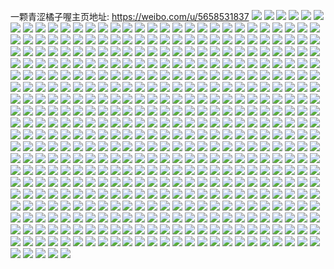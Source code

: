 一颗青涩橘子喔主页地址: https://weibo.com/u/5658531837 
![](https://wx4.sinaimg.cn/mw2000/006aWCCxgy1h96see70cmj30wi17c1cn.jpg) 
![](https://wx4.sinaimg.cn/mw2000/006aWCCxgy1h96seexsbdj30wi17cqps.jpg) 
![](https://wx4.sinaimg.cn/mw2000/006aWCCxgy1h96sefmvu9j30wi17ctuc.jpg) 
![](https://wx4.sinaimg.cn/mw2000/006aWCCxgy1h961gkvia8j30wi17cnjy.jpg) 
![](https://wx4.sinaimg.cn/mw2000/006aWCCxgy1h961gs31ezj30ku0rstct.jpg) 
![](https://wx4.sinaimg.cn/mw2000/006aWCCxgy1h8kwlmb96dj30u00u0wjg.jpg) 
![](https://wx4.sinaimg.cn/mw2000/006aWCCxgy1h8kwlparn0j30u01hc7oy.jpg) 
![](https://wx4.sinaimg.cn/mw2000/006aWCCxgy1h8jmrxzbqrj30se11utoj.jpg) 
![](https://wx4.sinaimg.cn/mw2000/006aWCCxgy1h8jms09obej31sc2dsu0y.jpg) 
![](https://wx4.sinaimg.cn/mw2000/006aWCCxgy1h8jms23v7sj31sc2ds4qr.jpg) 
![](https://wx4.sinaimg.cn/mw2000/006aWCCxgy1h8jms3vseoj31sc2dsnpe.jpg) 
![](https://wx4.sinaimg.cn/mw2000/006aWCCxgy1h8jms6w8bhj31sc2ds4qr.jpg) 
![](https://wx4.sinaimg.cn/mw2000/006aWCCxgy1h8jms9y00bj31sc2dse82.jpg) 
![](https://wx4.sinaimg.cn/mw2000/006aWCCxgy1h8glbdgj1oj30wi17c46x.jpg) 
![](https://wx4.sinaimg.cn/mw2000/006aWCCxgy1h8glbdtth2j30wi17caju.jpg) 
![](https://wx4.sinaimg.cn/mw2000/006aWCCxgy1h8cvyf3fefj31o02801ky.jpg) 
![](https://wx4.sinaimg.cn/mw2000/006aWCCxgy1h8cvyhhp4kj31sc2dsqv6.jpg) 
![](https://wx4.sinaimg.cn/mw2000/006aWCCxgy1h89nw0e4g9j31of28khdt.jpg) 
![](https://wx4.sinaimg.cn/mw2000/006aWCCxgy1h89nw20s8ij31kj23de81.jpg) 
![](https://wx4.sinaimg.cn/mw2000/006aWCCxly1h886jb0sssj30u01400zz.jpg) 
![](https://wx4.sinaimg.cn/mw2000/006aWCCxly1h886jcpbyvj30u01400zp.jpg) 
![](https://wx4.sinaimg.cn/mw2000/006aWCCxgy1h82rgok597j31o0280b29.jpg) 
![](https://wx4.sinaimg.cn/mw2000/006aWCCxgy1h82rgnjwncj30wi1ycqv5.jpg) 
![](https://wx4.sinaimg.cn/mw2000/006aWCCxgy1h82rgt1oiwj30wi1ycu0x.jpg) 
![](https://wx4.sinaimg.cn/mw2000/006aWCCxgy1h82rgw6l40j31o02807wh.jpg) 
![](https://wx4.sinaimg.cn/mw2000/006aWCCxly1h7oi1pt42qj30u0140wk8.jpg) 
![](https://wx4.sinaimg.cn/mw2000/006aWCCxgy1h7mnbj8mmxj33402c01kz.jpg) 
![](https://wx4.sinaimg.cn/mw2000/006aWCCxgy1h7fm88yw19j31o02801ky.jpg) 
![](https://wx4.sinaimg.cn/mw2000/006aWCCxgy1h7fm86yjruj31o0280npd.jpg) 
![](https://wx4.sinaimg.cn/mw2000/006aWCCxgy1h7fm7rx7r2j30zk1r8dlp.jpg) 
![](https://wx4.sinaimg.cn/mw2000/006aWCCxgy1h7fm84s51rj31o0280n8j.jpg) 
![](https://wx4.sinaimg.cn/mw2000/006aWCCxgy1h7fm85p2ybj31o0280e81.jpg) 
![](https://wx4.sinaimg.cn/mw2000/006aWCCxgy1h7fm7sfehkj30o10w1gt9.jpg) 
![](https://wx4.sinaimg.cn/mw2000/006aWCCxgy1h7fm89jk3pj30u01hc15o.jpg) 
![](https://wx4.sinaimg.cn/mw2000/006aWCCxgy1h77n4841knj31o0280kjl.jpg) 
![](https://wx4.sinaimg.cn/mw2000/006aWCCxgy1h77n49dia0j31dt268th3.jpg) 
![](https://wx4.sinaimg.cn/mw2000/006aWCCxgy1h77n4b1vryj31o02804qp.jpg) 
![](https://wx4.sinaimg.cn/mw2000/006aWCCxgy1h77n4esdp0j30zk1r8grz.jpg) 
![](https://wx4.sinaimg.cn/mw2000/006aWCCxgy1h77n4f6zacj30zk1r8dl0.jpg) 
![](https://wx4.sinaimg.cn/mw2000/006aWCCxgy1h77n4fo8asj31r80zk41u.jpg) 
![](https://wx4.sinaimg.cn/mw2000/006aWCCxgy1h77n4g4x9ij31r80zkae4.jpg) 
![](https://wx4.sinaimg.cn/mw2000/006aWCCxly1h73szabdc6j30tu13uabh.jpg) 
![](https://wx4.sinaimg.cn/mw2000/006aWCCxly1h73szcawcbj30tu0zdteb.jpg) 
![](https://wx4.sinaimg.cn/mw2000/006aWCCxly1h73sz8ijhej30u01sywoh.jpg) 
![](https://wx4.sinaimg.cn/mw2000/006aWCCxgy1h6zb2iu10ij31sc2dsnpd.jpg) 
![](https://wx4.sinaimg.cn/mw2000/006aWCCxgy1h6zb2mfkxoj31sc2ds12e.jpg) 
![](https://wx4.sinaimg.cn/mw2000/006aWCCxgy1h6zb2pj73mj31sc2dsb2a.jpg) 
![](https://wx4.sinaimg.cn/mw2000/006aWCCxgy1h6tp3fhjewj30wi1g6gzs.jpg) 
![](https://wx4.sinaimg.cn/mw2000/006aWCCxgy1h6tp3i0e4uj32c0340npe.jpg) 
![](https://wx4.sinaimg.cn/mw2000/006aWCCxgy1h6ry950nb5j32c0340x6p.jpg) 
![](https://wx4.sinaimg.cn/mw2000/006aWCCxgy1h6ry96hm5ij30wi17gguj.jpg) 
![](https://wx4.sinaimg.cn/mw2000/006aWCCxgy1h6ry9b2a1rj31o0280u0x.jpg) 
![](https://wx4.sinaimg.cn/mw2000/006aWCCxgy1h6ryalpwnnj31o02807wh.jpg) 
![](https://wx4.sinaimg.cn/mw2000/006aWCCxgy1h6ryazpii5j32c03404qr.jpg) 
![](https://wx4.sinaimg.cn/mw2000/006aWCCxgy1h5lmxr8iuyj31q52aunpd.jpg) 
![](https://wx4.sinaimg.cn/mw2000/006aWCCxgy1h5gyt4ey9qj30qo0zkwgt.jpg) 
![](https://wx4.sinaimg.cn/mw2000/006aWCCxgy1h5gyt573j9j31751snql6.jpg) 
![](https://wx4.sinaimg.cn/mw2000/006aWCCxgy1h5gyt7ltmwj31sd2dtu0x.jpg) 
![](https://wx4.sinaimg.cn/mw2000/006aWCCxgy1h5gyt9f0m9j32dc35su0x.jpg) 
![](https://wx4.sinaimg.cn/mw2000/006aWCCxgy1h5gytbz6h9j32tc240kjl.jpg) 
![](https://wx4.sinaimg.cn/mw2000/006aWCCxgy1h5gytejjc3j32402tce82.jpg) 
![](https://wx4.sinaimg.cn/mw2000/006aWCCxgy1h5gytf5v6cj30u0140qcn.jpg) 
![](https://wx4.sinaimg.cn/mw2000/006aWCCxgy1h5gytfvtf3j311n1e7tr6.jpg) 
![](https://wx4.sinaimg.cn/mw2000/006aWCCxgy1h5gyth7ncfj32402tce81.jpg) 
![](https://wx4.sinaimg.cn/mw2000/006aWCCxgy1h5gytk4x61j32tc240kjm.jpg) 
![](https://wx4.sinaimg.cn/mw2000/006aWCCxgy1h5gytnl6urj32402tchdv.jpg) 
![](https://wx4.sinaimg.cn/mw2000/006aWCCxgy1h5gytpp37kj32402tckjm.jpg) 
![](https://wx4.sinaimg.cn/mw2000/006aWCCxgy1h5gytqws3tj31yt2dn1kx.jpg) 
![](https://wx4.sinaimg.cn/mw2000/006aWCCxgy1h4v3s6nufnj32402tce81.jpg) 
![](https://wx4.sinaimg.cn/mw2000/006aWCCxgy1h4v3s7pg2mj32tc240qv5.jpg) 
![](https://wx4.sinaimg.cn/mw2000/006aWCCxgy1h4v3s92n1cj32402tce82.jpg) 
![](https://wx4.sinaimg.cn/mw2000/006aWCCxgy1h4v3sakiykj32402tcu0z.jpg) 
![](https://wx4.sinaimg.cn/mw2000/006aWCCxgy1h4v3scbipzj32402tc7wj.jpg) 
![](https://wx4.sinaimg.cn/mw2000/006aWCCxgy1h4v3sd6ka5j30vc0vctio.jpg) 
![](https://wx4.sinaimg.cn/mw2000/006aWCCxgy1h4v3sdpd23j30mo0u8dsl.jpg) 
![](https://wx4.sinaimg.cn/mw2000/006aWCCxgy1h4v3sfseu6j32402tcqv6.jpg) 
![](https://wx4.sinaimg.cn/mw2000/006aWCCxgy1h4v3shkgpsj32402tce81.jpg) 
![](https://wx4.sinaimg.cn/mw2000/006aWCCxgy1h4v3sj4kyuj32402tckjl.jpg) 
![](https://wx4.sinaimg.cn/mw2000/006aWCCxgy1h4v3sk9mdgj32402tc1ky.jpg) 
![](https://wx4.sinaimg.cn/mw2000/006aWCCxgy1h4v3sli5cij30u00u0wwc.jpg) 
![](https://wx4.sinaimg.cn/mw2000/006aWCCxgy1h4v3sly9lvj30n00fcn1j.jpg) 
![](https://wx4.sinaimg.cn/mw2000/006aWCCxgy1h4v3snah72j32402tcu0y.jpg) 
![](https://wx4.sinaimg.cn/mw2000/006aWCCxgy1h4v3soc888j30zg0zgae9.jpg) 
![](https://wx4.sinaimg.cn/mw2000/006aWCCxgy1h4v3sq1dsdj32tc240kjl.jpg) 
![](https://wx4.sinaimg.cn/mw2000/006aWCCxgy1h4v3ssigjcj31l02404qp.jpg) 
![](https://wx4.sinaimg.cn/mw2000/006aWCCxgy1h4v3st2by2j315s0vctjt.jpg) 
![](https://wx4.sinaimg.cn/mw2000/006aWCCxly1h3t346ghl0j31be0zkk14.jpg) 
![](https://wx4.sinaimg.cn/mw2000/006aWCCxly1h3t34a5fl2j31be0zk7gu.jpg) 
![](https://wx4.sinaimg.cn/mw2000/006aWCCxly1h3t34chetaj32402qm4qq.jpg) 
![](https://wx4.sinaimg.cn/mw2000/006aWCCxly1h3t34e4ilnj32tc2tcqv5.jpg) 
![](https://wx4.sinaimg.cn/mw2000/006aWCCxly1h3t34gej2kj32tc2401kz.jpg) 
![](https://wx4.sinaimg.cn/mw2000/006aWCCxly1h3t34hhcj6j31fp1wwe23.jpg) 
![](https://wx4.sinaimg.cn/mw2000/006aWCCxly1h3t34hzunlj30um14ttkc.jpg) 
![](https://wx4.sinaimg.cn/mw2000/006aWCCxly1h3t34id4o9j30qo0zkak2.jpg) 
![](https://wx4.sinaimg.cn/mw2000/006aWCCxly1h3t34js925j31w02iob29.jpg) 
![](https://wx4.sinaimg.cn/mw2000/006aWCCxly1h3t34kv8qlj32tc240hdt.jpg) 
![](https://wx4.sinaimg.cn/mw2000/006aWCCxly1h3t34mbx4nj32402tce82.jpg) 
![](https://wx4.sinaimg.cn/mw2000/006aWCCxly1h3t34njp6lj32402tc4qq.jpg) 
![](https://wx4.sinaimg.cn/mw2000/006aWCCxly1h3t34o371uj31l0240nlr.jpg) 
![](https://wx4.sinaimg.cn/mw2000/006aWCCxly1h3t34pha5oj31w02ioe81.jpg) 
![](https://wx4.sinaimg.cn/mw2000/006aWCCxly1h3t34qprm1j31w020o1ji.jpg) 
![](https://wx4.sinaimg.cn/mw2000/006aWCCxly1h3t34rxu80j31dg2io1kx.jpg) 
![](https://wx4.sinaimg.cn/mw2000/006aWCCxly1h3t34tbwcwj31pg29x4qp.jpg) 
![](https://wx4.sinaimg.cn/mw2000/006aWCCxly1h3t34ut37nj31w02iob29.jpg) 
![](https://wx4.sinaimg.cn/mw2000/006aWCCxly1h1v4f4j3pkj30ty13zqgd.jpg) 
![](https://wx4.sinaimg.cn/mw2000/006aWCCxly1h1v4f50j6hj30r910ctgp.jpg) 
![](https://wx4.sinaimg.cn/mw2000/006aWCCxly1h1v4f6acqbj32tc240kjm.jpg) 
![](https://wx4.sinaimg.cn/mw2000/006aWCCxly1h1v4f72zrxj32402tc1kx.jpg) 
![](https://wx4.sinaimg.cn/mw2000/006aWCCxly1h1v4f7w4e3j316o1kw4gk.jpg) 
![](https://wx4.sinaimg.cn/mw2000/006aWCCxly1h1v4f9ccehj31w02ioe81.jpg) 
![](https://wx4.sinaimg.cn/mw2000/006aWCCxly1h1v4fb5fzoj32402tcx6q.jpg) 
![](https://wx4.sinaimg.cn/mw2000/006aWCCxly1h1v4fcjeucj32tc240b2a.jpg) 
![](https://wx4.sinaimg.cn/mw2000/006aWCCxly1h1v4fdg75rj32402tchdt.jpg) 
![](https://wx4.sinaimg.cn/mw2000/006aWCCxly1h1v4ffjq94j32402tcx6r.jpg) 
![](https://wx4.sinaimg.cn/mw2000/006aWCCxly1h1v4fgzel0j32402tc4qq.jpg) 
![](https://wx4.sinaimg.cn/mw2000/006aWCCxly1h1v4fhz3vbj32402tckjl.jpg) 
![](https://wx4.sinaimg.cn/mw2000/006aWCCxly1h1v4fid8fmj30u01uo45g.jpg) 
![](https://wx4.sinaimg.cn/mw2000/006aWCCxly1h1v4fjd1tlj32402tcx6p.jpg) 
![](https://wx4.sinaimg.cn/mw2000/006aWCCxly1h1v4fkxrxtj32402tcqv6.jpg) 
![](https://wx4.sinaimg.cn/mw2000/006aWCCxly1h1v4flp1fsj32402tcnpd.jpg) 
![](https://wx4.sinaimg.cn/mw2000/006aWCCxly1h1v4fo2jyej32402tcnpg.jpg) 
![](https://wx4.sinaimg.cn/mw2000/006aWCCxly1h1v4fotq71j31l02407wh.jpg) 
![](https://wx4.sinaimg.cn/mw2000/006aWCCxly1gw2yth2694j30u00x2791.jpg) 
![](https://wx4.sinaimg.cn/mw2000/006aWCCxly1gw2ythgqr8j30u0140wns.jpg) 
![](https://wx4.sinaimg.cn/mw2000/006aWCCxly1gw2yol3z05j30u0140acz.jpg) 
![](https://wx4.sinaimg.cn/mw2000/006aWCCxly1gw2yths843j30nw0v0n1b.jpg) 
![](https://wx4.sinaimg.cn/mw2000/006aWCCxly1gw2yti38z4j30u01endll.jpg) 
![](https://wx4.sinaimg.cn/mw2000/006aWCCxly1gw2yq37aq2j30qo18w44g.jpg) 
![](https://wx4.sinaimg.cn/mw2000/006aWCCxly1gw2ytieog4j30qo1c2dkc.jpg) 
![](https://wx4.sinaimg.cn/mw2000/006aWCCxly1gw2ytipm5dj30u012swis.jpg) 
![](https://wx4.sinaimg.cn/mw2000/006aWCCxly1gw2ytj21snj30u01400yk.jpg) 
![](https://wx4.sinaimg.cn/mw2000/006aWCCxly1gv5rzzzny0j60ll0aamyo02.jpg) 
![](https://wx4.sinaimg.cn/mw2000/006aWCCxly1gv5s3tleqvj61w02iob2902.jpg) 
![](https://wx4.sinaimg.cn/mw2000/006aWCCxly1gv5s43jo4dj61w02iob2902.jpg) 
![](https://wx4.sinaimg.cn/mw2000/006aWCCxly1gv5s5vznerj60qo13e78o02.jpg) 
![](https://wx4.sinaimg.cn/mw2000/006aWCCxly1gv5s4902znj62402tcx6p02.jpg) 
![](https://wx4.sinaimg.cn/mw2000/006aWCCxly1gv5s4cqhinj62402tcu0x02.jpg) 
![](https://wx4.sinaimg.cn/mw2000/006aWCCxly1gv5s4q7cpqj62tc2tcnpg02.jpg) 
![](https://wx4.sinaimg.cn/mw2000/006aWCCxly1gv5s53ggdgj62tc2tcu0y02.jpg) 
![](https://wx4.sinaimg.cn/mw2000/006aWCCxly1gv5s5dulwlj62tc2tcnpe02.jpg) 
![](https://wx4.sinaimg.cn/mw2000/006aWCCxly1gv5s5kxgrnj62ck2cknpd02.jpg) 
![](https://wx4.sinaimg.cn/mw2000/006aWCCxly1gv5s5otvotj62tc240u0x02.jpg) 
![](https://wx4.sinaimg.cn/mw2000/006aWCCxly1gv5s5udkmgj62tc240u0y02.jpg) 
![](https://wx4.sinaimg.cn/mw2000/006aWCCxly1gu7a3fkah4j62tc240kjl02.jpg) 
![](https://wx4.sinaimg.cn/mw2000/006aWCCxly1gu7a3g39kuj616o1kwwwj02.jpg) 
![](https://wx4.sinaimg.cn/mw2000/006aWCCxly1gu7a6cfbmmj60o01hcjwu02.jpg) 
![](https://wx4.sinaimg.cn/mw2000/006aWCCxly1gu76km1mknj60u00gvta002.jpg) 
![](https://wx4.sinaimg.cn/mw2000/006aWCCxly1gtmzzoj62zj60u00di75502.jpg) 
![](https://wx4.sinaimg.cn/mw2000/006aWCCxly1gtlt46p1wij616o16oajl02.jpg) 
![](https://wx4.sinaimg.cn/mw2000/006aWCCxly1gtlt47w3p4j616o16odqf02.jpg) 
![](https://wx4.sinaimg.cn/mw2000/006aWCCxly1gtho0v1q9pj31o0190kbb.jpg) 
![](https://wx4.sinaimg.cn/mw2000/006aWCCxly1gtho0vjjs1j30o01hc14j.jpg) 
![](https://wx4.sinaimg.cn/mw2000/006aWCCxly1gtho0vu466j30u01sz41s.jpg) 
![](https://wx4.sinaimg.cn/mw2000/006aWCCxly1gteelu8gw4j30u0140jxi.jpg) 
![](https://wx4.sinaimg.cn/mw2000/006aWCCxly1gtanhph9l3j31kw16oqi1.jpg) 
![](https://wx4.sinaimg.cn/mw2000/006aWCCxly1grdmr13l6nj60rs0rsju802.jpg) 
![](https://wx4.sinaimg.cn/mw2000/006aWCCxly1grdmr0sv93j31400u0n1z.jpg) 
![](https://wx4.sinaimg.cn/mw2000/006aWCCxly1grdmqyqqlqj30u012wgqa.jpg) 
![](https://wx4.sinaimg.cn/mw2000/006aWCCxly1grdmqzgw2nj30u015z0wf.jpg) 
![](https://wx4.sinaimg.cn/mw2000/006aWCCxly1grdmr08qq4j30u019wdp2.jpg) 
![](https://wx4.sinaimg.cn/mw2000/006aWCCxly1grdmr1g88tj30u00w343m.jpg) 
![](https://wx4.sinaimg.cn/mw2000/b10c1bc2ly1gr7fauwnl6g20hs0gqtfm.jpg) 
![](https://wx4.sinaimg.cn/mw2000/006aWCCxly1gqsuzpsjlwj30u0140qm4.jpg) 
![](https://wx4.sinaimg.cn/mw2000/006aWCCxly1gqsuzrfxsbj32tc240e81.jpg) 
![](https://wx4.sinaimg.cn/mw2000/006aWCCxly1gqsuzsbwnyj32tc240h9d.jpg) 
![](https://wx4.sinaimg.cn/mw2000/006aWCCxly1gqsuzt7fgxj316o16o4lw.jpg) 
![](https://wx4.sinaimg.cn/mw2000/006aWCCxly1gqsv04yiz9j316o16ox0o.jpg) 
![](https://wx4.sinaimg.cn/mw2000/006aWCCxly1gqsuzvge1ej31ju2yoqv7.jpg) 
![](https://wx4.sinaimg.cn/mw2000/006aWCCxly1gqsuzyqi1hj32tc240u0y.jpg) 
![](https://wx4.sinaimg.cn/mw2000/006aWCCxly1gqsv045huhj32tc2407wj.jpg) 
![](https://wx4.sinaimg.cn/mw2000/006aWCCxly1gqsuzvvxeug308c08cada.jpg) 
![](https://wx4.sinaimg.cn/mw2000/006aWCCxly1gpztn0mziej30u014046e.jpg) 
![](https://wx4.sinaimg.cn/mw2000/006aWCCxly1gpztn2muvmj31u60u04o0.jpg) 
![](https://wx4.sinaimg.cn/mw2000/006aWCCxly1gpztn36p76j30u00u0gqa.jpg) 
![](https://wx4.sinaimg.cn/mw2000/006aWCCxly1gpztt6kmfdj30o01hcn34.jpg) 
![](https://wx4.sinaimg.cn/mw2000/006aWCCxly1gpztn3juvtj30u00u00vv.jpg) 
![](https://wx4.sinaimg.cn/mw2000/006aWCCxly1gpztn41hg4j30u00u0dqz.jpg) 
![](https://wx4.sinaimg.cn/mw2000/006aWCCxly1gmytybwckoj339c4cge83.jpg) 
![](https://wx4.sinaimg.cn/mw2000/006aWCCxly1gmyu322wanj339c4cgb2c.jpg) 
![](https://wx4.sinaimg.cn/mw2000/006aWCCxly1gmyu337m68j30qo0zkmzz.jpg) 
![](https://wx4.sinaimg.cn/mw2000/006aWCCxly1glubkljsj3j30wk0f0wsv.jpg) 
![](https://wx4.sinaimg.cn/mw2000/006aWCCxly1gle1rn7bruj31c20u0n1b.jpg) 
![](https://wx4.sinaimg.cn/mw2000/006aWCCxly1gkfforg2g6j30u01s8tfq.jpg) 
![](https://wx4.sinaimg.cn/mw2000/006aWCCxly1gkffqtuq8jj30qo1adtcg.jpg) 
![](https://wx4.sinaimg.cn/mw2000/006aWCCxly1gkffqqiv5uj31400u0gw4.jpg) 
![](https://wx4.sinaimg.cn/mw2000/006aWCCxly1gjftba1oapj30qo0zkwhz.jpg) 
![](https://wx4.sinaimg.cn/mw2000/006aWCCxly1gjfta5burwj30u0140tbn.jpg) 
![](https://wx4.sinaimg.cn/mw2000/006aWCCxly1gikt6j0yf9j30u00u0te0.jpg) 
![](https://wx4.sinaimg.cn/mw2000/006aWCCxly1gikt6k22cuj31400u0wfx.jpg) 
![](https://wx4.sinaimg.cn/mw2000/006aWCCxly1gikt6lf68fj31400u0acx.jpg) 
![](https://wx4.sinaimg.cn/mw2000/006aWCCxly1gikt6menqpj31400u0jsx.jpg) 
![](https://wx4.sinaimg.cn/mw2000/006aWCCxly1gikt6neov9j30u00u0wwe.jpg) 
![](https://wx4.sinaimg.cn/mw2000/006aWCCxly1gikt6pza0oj30u00u0qv5.jpg) 
![](https://wx4.sinaimg.cn/mw2000/006aWCCxly1gikt6r9rjwj30u01407ah.jpg) 
![](https://wx4.sinaimg.cn/mw2000/006aWCCxly1gikt6sejdqj30u014077l.jpg) 
![](https://wx4.sinaimg.cn/mw2000/006aWCCxly1gikt6tmd3uj30u0140tcy.jpg) 
![](https://wx4.sinaimg.cn/mw2000/006aWCCxly1gikt6u3gt6j30og18e41y.jpg) 
![](https://wx4.sinaimg.cn/mw2000/006aWCCxly1gikt6uln78j30u00u00wh.jpg) 
![](https://wx4.sinaimg.cn/mw2000/006aWCCxly1gikt6vmznxj30u014043k.jpg) 
![](https://wx4.sinaimg.cn/mw2000/006aWCCxly1gikt6wsdquj30u0140tey.jpg) 
![](https://wx4.sinaimg.cn/mw2000/006aWCCxly1gikt6xvi3pj31400u0ag9.jpg) 
![](https://wx4.sinaimg.cn/mw2000/006aWCCxly1gikt6zagokj31400u0drx.jpg) 
![](https://wx4.sinaimg.cn/mw2000/006aWCCxly1gikt70h18oj30u014079i.jpg) 
![](https://wx4.sinaimg.cn/mw2000/006aWCCxly1gikt717us2j31hc0omqa3.jpg) 
![](https://wx4.sinaimg.cn/mw2000/006aWCCxly1gikt95mm7lj30qo0we76x.jpg) 
![](https://wx4.sinaimg.cn/mw2000/006aWCCxly1giexcvqt98j30u018ztez.jpg) 
![](https://wx4.sinaimg.cn/mw2000/006aWCCxly1ghkyw0d1i2j31400u0tb0.jpg) 
![](https://wx4.sinaimg.cn/mw2000/006aWCCxly1ghkyxknwrzj31400u0whx.jpg) 
![](https://wx4.sinaimg.cn/mw2000/006aWCCxly1gh752z6s6gj30m80yqmz7.jpg) 
![](https://wx4.sinaimg.cn/mw2000/006aWCCxly1ggwo7qdwh5j30u0140dmy.jpg) 
![](https://wx4.sinaimg.cn/mw2000/006aWCCxly1ggwny7i6ivj30rs0rs7gz.jpg) 
![](https://wx4.sinaimg.cn/mw2000/006aWCCxly1ggwo04hb7oj30qo100wi1.jpg) 
![](https://wx4.sinaimg.cn/mw2000/006aWCCxly1ggwo217dr1j30j20i6jsr.jpg) 
![](https://wx4.sinaimg.cn/mw2000/006aWCCxly1ggudmjut01j34cg39c1l1.jpg) 
![](https://wx4.sinaimg.cn/mw2000/006aWCCxly1ggudmnp25xj32io1w0kjm.jpg) 
![](https://wx4.sinaimg.cn/mw2000/006aWCCxly1ggudmok9jcj30qo0zkadb.jpg) 
![](https://wx4.sinaimg.cn/mw2000/006aWCCxly1ggelko2365j30u0140jxs.jpg) 
![](https://wx4.sinaimg.cn/mw2000/006aWCCxly1ggelkonzdjj30qo0s741g.jpg) 
![](https://wx4.sinaimg.cn/mw2000/006aWCCxly1ggelkozxe7j30qo0q9abz.jpg) 
![](https://wx4.sinaimg.cn/mw2000/006aWCCxly1ggelkpk4jtj30s01o0wjt.jpg) 
![](https://wx4.sinaimg.cn/mw2000/006aWCCxly1ggelkptjwtj30u00u0n1b.jpg) 
![](https://wx4.sinaimg.cn/mw2000/006aWCCxly1ggelkq2dmzj30ds0eqmxu.jpg) 
![](https://wx4.sinaimg.cn/mw2000/006aWCCxly1gfmjlhibbgj30u00odgmu.jpg) 
![](https://wx4.sinaimg.cn/mw2000/006aWCCxly1gf0k1ag8uqj30u00u00y5.jpg) 
![](https://wx4.sinaimg.cn/mw2000/006aWCCxly1gf0k1b4u20j30u00u0n2e.jpg) 
![](https://wx4.sinaimg.cn/mw2000/006aWCCxly1gf0k1btedpj31400u0ajn.jpg) 
![](https://wx4.sinaimg.cn/mw2000/006aWCCxly1gevasurf2aj30dw07uglw.jpg) 
![](https://wx4.sinaimg.cn/mw2000/006aWCCxly1getboyf3i8j31hp0u0qa9.jpg) 
![](https://wx4.sinaimg.cn/mw2000/006aWCCxly1genscuo807j34cg39cx6t.jpg) 
![](https://wx4.sinaimg.cn/mw2000/006aWCCxly1genscyasr1j34cg39cb2g.jpg) 
![](https://wx4.sinaimg.cn/mw2000/006aWCCxly1gensd0lulgj34cg39cb2d.jpg) 
![](https://wx4.sinaimg.cn/mw2000/006aWCCxly1gensd5ixg5j31hc1hc7wi.jpg) 
![](https://wx4.sinaimg.cn/mw2000/006aWCCxly1gensd6vzp6j31hc1hc1ky.jpg) 
![](https://wx4.sinaimg.cn/mw2000/006aWCCxly1gensd7swvpj31hc1hc7wi.jpg) 
![](https://wx4.sinaimg.cn/mw2000/006aWCCxly1gee3ve3datj30tz0qgae3.jpg) 
![](https://wx4.sinaimg.cn/mw2000/006aWCCxly1gee3xemknwj30u0140437.jpg) 
![](https://wx4.sinaimg.cn/mw2000/006aWCCxly1gee3vfvxahj30rs15oqdp.jpg) 
![](https://wx4.sinaimg.cn/mw2000/006aWCCxly1geegucxg30j31400u0gsx.jpg) 
![](https://wx4.sinaimg.cn/mw2000/006aWCCxly1geegudcpdsj30u0140dm2.jpg) 
![](https://wx4.sinaimg.cn/mw2000/006aWCCxly1ge7ghijvosj30u00u0q4q.jpg) 
![](https://wx4.sinaimg.cn/mw2000/006aWCCxly1ge7ghir004j30sw0s242i.jpg) 
![](https://wx4.sinaimg.cn/mw2000/006aWCCxly1ge7ghj8bv2j339c39c1kx.jpg) 
![](https://wx4.sinaimg.cn/mw2000/006aWCCxly3ge6gt64pxtj30hs0hs0t8.jpg) 
![](https://wx4.sinaimg.cn/mw2000/006aWCCxly1ge0k0irdknj30oq0oqn8b.jpg) 
![](https://wx4.sinaimg.cn/mw2000/006aWCCxly1ge0k0j6hihj31hc0ov7iv.jpg) 
![](https://wx4.sinaimg.cn/mw2000/006aWCCxly1ge0k0kqq98j339c4cgkjq.jpg) 
![](https://wx4.sinaimg.cn/mw2000/006aWCCxly1ge0k0lv0a1j32cw2cwb29.jpg) 
![](https://wx4.sinaimg.cn/mw2000/006aWCCxly1ge0k0nrzvej34cg39c1l3.jpg) 
![](https://wx4.sinaimg.cn/mw2000/006aWCCxly1ge0k0ouqwwj31w02iox6p.jpg) 
![](https://wx4.sinaimg.cn/mw2000/006aWCCxly1ge0k0qgjskj339c4cg4qu.jpg) 
![](https://wx4.sinaimg.cn/mw2000/006aWCCxly1ge0k0s8h0sj31vp1vphdt.jpg) 
![](https://wx4.sinaimg.cn/mw2000/006aWCCxly1ge0k0tfvmqj31hc1hcx6p.jpg) 
![](https://wx4.sinaimg.cn/mw2000/006aWCCxly1ge0k0u7fijj30qo0qo0w0.jpg) 
![](https://wx4.sinaimg.cn/mw2000/006aWCCxly1ge0k0tukq3j30m80goq4e.jpg) 
![](https://wx4.sinaimg.cn/mw2000/006aWCCxly1ge0k0uktr0j31mo1mo4qp.jpg) 
![](https://wx4.sinaimg.cn/mw2000/006aWCCxly1ge0k3wwhl1j30rs15oe0n.jpg) 
![](https://wx4.sinaimg.cn/mw2000/006aWCCxly1ge0k3xv0htj31hc1hce82.jpg) 
![](https://wx4.sinaimg.cn/mw2000/006aWCCxly1ge0k3y75hej30k00iwgok.jpg) 
![](https://wx4.sinaimg.cn/mw2000/006aWCCxly1gdrfiri0baj31fz1fznpd.jpg) 
![](https://wx4.sinaimg.cn/mw2000/006aWCCxly1gdrfis8v3bj31hc1hc7wh.jpg) 
![](https://wx4.sinaimg.cn/mw2000/006aWCCxly1gdp0z8fwxnj308c08cdfw.jpg) 
![](https://wx4.sinaimg.cn/mw2000/006aWCCxly1gdmq3131fgj319019048t.jpg) 
![](https://wx4.sinaimg.cn/mw2000/006aWCCxly1gcsbzsjsntj30q40q4dhi.jpg) 
![](https://wx4.sinaimg.cn/mw2000/006aWCCxly1gcp8m3t91oj30u00u0q54.jpg) 
![](https://wx4.sinaimg.cn/mw2000/006aWCCxly1gbymyu8wx7j30rc1cmaeo.jpg) 
![](https://wx4.sinaimg.cn/mw2000/006aWCCxly1gbxhrlb2cgg30c80c8mzj.jpg) 
![](https://wx4.sinaimg.cn/mw2000/006aWCCxly1gbsvwr60kaj302s02smwy.jpg) 
![](https://wx4.sinaimg.cn/mw2000/006aWCCxly1gb00kt130wj30u01flwlw.jpg) 
![](https://wx4.sinaimg.cn/mw2000/006aWCCxly1ga8v6tbm11j30u00u07oc.jpg) 
![](https://wx4.sinaimg.cn/mw2000/006aWCCxly1ga8v6xmtmvj30u00u07n9.jpg) 
![](https://wx4.sinaimg.cn/mw2000/006aWCCxly1ga8vafajgvj30u00u07n5.jpg) 
![](https://wx4.sinaimg.cn/mw2000/006aWCCxly1ga8vae65gjj30u00u0wzc.jpg) 
![](https://wx4.sinaimg.cn/mw2000/006aWCCxly1ga8vbjkgksj30u00u0gry.jpg) 
![](https://wx4.sinaimg.cn/mw2000/006aWCCxly1g9m9fh1uatj30u014048d.jpg) 
![](https://wx4.sinaimg.cn/mw2000/006aWCCxly1g9m9fins3qj30u00u0jxz.jpg) 
![](https://wx4.sinaimg.cn/mw2000/006aWCCxly1g9aq9pswqlj30u0140gr0.jpg) 
![](https://wx4.sinaimg.cn/mw2000/006aWCCxly1g9aq9qizrgj31400u0jxi.jpg) 
![](https://wx4.sinaimg.cn/mw2000/006aWCCxly1g9aqco5eg3j31400u0jvs.jpg) 
![](https://wx4.sinaimg.cn/mw2000/006aWCCxly1g9aqcol390j30dw0e1wf5.jpg) 
![](https://wx4.sinaimg.cn/mw2000/006aWCCxly1g9aqe6pmi9j30u014043j.jpg) 
![](https://wx4.sinaimg.cn/mw2000/006aWCCxly1g9aqe75wt9j30qo0qo41m.jpg) 
![](https://wx4.sinaimg.cn/mw2000/006aWCCxly1g8oart8gccj30b40b40t2.jpg) 
![](https://wx4.sinaimg.cn/mw2000/006aWCCxly1g8hppi9cynj30u00u0n4x.jpg) 
![](https://wx4.sinaimg.cn/mw2000/006aWCCxly1g8avodaslij31hc0ol0yi.jpg) 
![](https://wx4.sinaimg.cn/mw2000/006aWCCxly1g8avodv4luj31hc0ol42i.jpg) 
![](https://wx4.sinaimg.cn/mw2000/006aWCCxly1g8avoeha5oj31hc0olq7f.jpg) 
![](https://wx4.sinaimg.cn/mw2000/006aWCCxly1g8avoevh5lj30qo0w10uo.jpg) 
![](https://wx4.sinaimg.cn/mw2000/006aWCCxly1g8avofaa27j31hc0qo0v0.jpg) 
![](https://wx4.sinaimg.cn/mw2000/006aWCCxly1g8avofsch0j31400u077d.jpg) 
![](https://wx4.sinaimg.cn/mw2000/006aWCCxly1g8avsctsjuj30u00u0jvr.jpg) 
![](https://wx4.sinaimg.cn/mw2000/006aWCCxly1g8avsdd3hbj30u00u0n4x.jpg) 
![](https://wx4.sinaimg.cn/mw2000/006aWCCxly1g8avse8q3nj30u00u0jwm.jpg) 
![](https://wx4.sinaimg.cn/mw2000/006aWCCxly1g7npteyjk5j31400u078z.jpg) 
![](https://wx4.sinaimg.cn/mw2000/006aWCCxly1g7nptfe4s0j30u014079x.jpg) 
![](https://wx4.sinaimg.cn/mw2000/006aWCCxly1g7npwg42bfj30u0140jwy.jpg) 
![](https://wx4.sinaimg.cn/mw2000/006aWCCxly1g7nptcc6fnj31400u0jy7.jpg) 
![](https://wx4.sinaimg.cn/mw2000/006aWCCxly1g7nptd1rt9j30u0140109.jpg) 
![](https://wx4.sinaimg.cn/mw2000/006aWCCxly1g7nptfwwe7j30u0140n3o.jpg) 
![](https://wx4.sinaimg.cn/mw2000/006aWCCxly1g7nptdjpi5j31400u0dje.jpg) 
![](https://wx4.sinaimg.cn/mw2000/006aWCCxly1g7nptduhp1j30ij0j73zx.jpg) 
![](https://wx4.sinaimg.cn/mw2000/006aWCCxly1g7npwf3wijj31400u0dke.jpg) 
![](https://wx4.sinaimg.cn/mw2000/006aWCCxly1g7hd7iyolij30u00u0tcv.jpg) 
![](https://wx4.sinaimg.cn/mw2000/006aWCCxly1g7hd7k1cn3j30u00u0wtn.jpg) 
![](https://wx4.sinaimg.cn/mw2000/006aWCCxly1g7dc2gc3vgj30u00u0k9u.jpg) 
![](https://wx4.sinaimg.cn/mw2000/006aWCCxly1g7dc552lh1j30qo0qognf.jpg) 
![](https://wx4.sinaimg.cn/mw2000/006aWCCxly1g7dc2gun4mj30u00u07f2.jpg) 
![](https://wx4.sinaimg.cn/mw2000/006aWCCxly1g7dc55fym6j30qo0qoq4o.jpg) 
![](https://wx4.sinaimg.cn/mw2000/006aWCCxly1g7dc2ihi2rj30u00u0k8w.jpg) 
![](https://wx4.sinaimg.cn/mw2000/006aWCCxly1g7dc55z0vnj30qo0qotd7.jpg) 
![](https://wx4.sinaimg.cn/mw2000/006aWCCxly1g72wgbquffj30p20p2q8u.jpg) 
![](https://wx4.sinaimg.cn/mw2000/006aWCCxly1g6zh2kor9sj30u0140dkc.jpg) 
![](https://wx4.sinaimg.cn/mw2000/006aWCCxly1g6zh2lef1yj30u00yd0zd.jpg) 
![](https://wx4.sinaimg.cn/mw2000/006aWCCxly1g6zh2n91jrj31400u0grh.jpg) 
![](https://wx4.sinaimg.cn/mw2000/006aWCCxly1g6zh2mjxpbj31400u0dkj.jpg) 
![](https://wx4.sinaimg.cn/mw2000/006aWCCxly1g6zh2nzvp0j30yh0u0ahv.jpg) 
![](https://wx4.sinaimg.cn/mw2000/006aWCCxly1g6zh2om8aej31400u0dmy.jpg) 
![](https://wx4.sinaimg.cn/mw2000/006aWCCxly1g6y78hofp1j30u00u0q5u.jpg) 
![](https://wx4.sinaimg.cn/mw2000/006aWCCxly1g6y78i5dbqj30u00u0ady.jpg) 
![](https://wx4.sinaimg.cn/mw2000/006aWCCxly1g6y78ilv7zj30u00u0gpk.jpg) 
![](https://wx4.sinaimg.cn/mw2000/006aWCCxly1g6y78jd7zvj30u00u0wi8.jpg) 
![](https://wx4.sinaimg.cn/mw2000/006aWCCxly1g6y78k0emfj31400u043u.jpg) 
![](https://wx4.sinaimg.cn/mw2000/006aWCCxly1g6y78kl3zej31400u0why.jpg) 
![](https://wx4.sinaimg.cn/mw2000/006aWCCxly1g6vg30ss1ej30u00u0dmm.jpg) 
![](https://wx4.sinaimg.cn/mw2000/006aWCCxly1g6vg318a1tj30qo0qndk1.jpg) 
![](https://wx4.sinaimg.cn/mw2000/006aWCCxly1g6vg31kranj30u00orgon.jpg) 
![](https://wx4.sinaimg.cn/mw2000/006aWCCxly1g6i2kse679j309s09qjrs.jpg) 
![](https://wx4.sinaimg.cn/mw2000/006aWCCxly1g6c5fd6qsxj30jg0ayq3l.jpg) 
![](https://wx4.sinaimg.cn/mw2000/006aWCCxly1g6c5gqy3ibj30bb13iade.jpg) 
![](https://wx4.sinaimg.cn/mw2000/0065CPLily1g0vk8iaqvyj30u00u1dzp.jpg) 
![](https://wx4.sinaimg.cn/mw2000/006aWCCxly1g644jcabvyj30u00u0b29.jpg) 
![](https://wx4.sinaimg.cn/mw2000/006aWCCxly1g5pvnjky8vj30u00u047t.jpg) 
![](https://wx4.sinaimg.cn/mw2000/006aWCCxly1g50vos8preg30dw081tzz.jpg) 
![](https://wx4.sinaimg.cn/mw2000/006aWCCxly1g4v4nlu22fj31hc0u0grf.jpg) 
![](https://wx4.sinaimg.cn/mw2000/006aWCCxly1g4v4o8mkauj30700700sw.jpg) 
![](https://wx4.sinaimg.cn/mw2000/006aWCCxly1g4v4p6tf5hj30u00u078a.jpg) 
![](https://wx4.sinaimg.cn/mw2000/006aWCCxly1g46ujjullqj30u00u0wkh.jpg) 
![](https://wx4.sinaimg.cn/mw2000/006aWCCxly1g46ujkkft6j30u00u0dlj.jpg) 
![](https://wx4.sinaimg.cn/mw2000/006aWCCxly1g46ujky6a2j30u00u0tdt.jpg) 
![](https://wx4.sinaimg.cn/mw2000/006aWCCxly1g46ujl80xaj30jg0jh3zw.jpg) 
![](https://wx4.sinaimg.cn/mw2000/006aWCCxly1g3f380bzwyj30k00fntb4.jpg) 
![](https://wx4.sinaimg.cn/mw2000/006aWCCxly1g3cndlosdgj30u00u078c.jpg) 
![](https://wx4.sinaimg.cn/mw2000/006aWCCxly1g37z5sjszsj30u00u0gqn.jpg) 
![](https://wx4.sinaimg.cn/mw2000/006aWCCxly1g37z5t584qj30u00u0jvx.jpg) 
![](https://wx4.sinaimg.cn/mw2000/006aWCCxly1g37z5tlqd3j30u00u0n0f.jpg) 
![](https://wx4.sinaimg.cn/mw2000/006aWCCxly1g2pqussewyj30u01hc4qp.jpg) 
![](https://wx4.sinaimg.cn/mw2000/006aWCCxly1g2pqub6eroj30u01hc7wh.jpg) 
![](https://wx4.sinaimg.cn/mw2000/006aWCCxly1g2lyn1hq31j308c08cjrm.jpg) 
![](https://wx4.sinaimg.cn/mw2000/006aWCCxly1g2kslsikk8j308c08cmx8.jpg) 
![](https://wx4.sinaimg.cn/mw2000/006aWCCxly1g261svl30ij30j60j6js3.jpg) 
![](https://wx4.sinaimg.cn/mw2000/006aWCCxly1g0y55r3o9cj30qo1bena0.jpg) 
![](https://wx4.sinaimg.cn/mw2000/006aWCCxly1g0wsjtcb8vj30pt0qp768.jpg) 
![](https://wx4.sinaimg.cn/mw2000/006aWCCxly1g0wsju8ttsj30u00u0gng.jpg) 
![](https://wx4.sinaimg.cn/mw2000/006aWCCxly1g0wsjumj16j31400u040o.jpg) 
![](https://wx4.sinaimg.cn/mw2000/006aWCCxly1g0ti45xh6wj31hc1hc7wh.jpg) 
![](https://wx4.sinaimg.cn/mw2000/006aWCCxly1g0ti483gufj31hc1hcnpd.jpg) 
![](https://wx4.sinaimg.cn/mw2000/006aWCCxly1g0ti4b2b2dj32o02o0u0z.jpg) 
![](https://wx4.sinaimg.cn/mw2000/006aWCCxly1g0ti4ct3zkj31hc1z4npd.jpg) 
![](https://wx4.sinaimg.cn/mw2000/006aWCCxly1fzvxivsd4rj30tz15l41j.jpg) 
![](https://wx4.sinaimg.cn/mw2000/006aWCCxly1fzek2thph8j30u00u0tco.jpg) 
![](https://wx4.sinaimg.cn/mw2000/006aWCCxly1fzek2uwj2nj30u00u0tb6.jpg) 
![](https://wx4.sinaimg.cn/mw2000/006aWCCxly1fzek2vppsej313z0u07a4.jpg) 
![](https://wx4.sinaimg.cn/mw2000/006aWCCxly1fzek2wehrsj313z0u0tdp.jpg) 
![](https://wx4.sinaimg.cn/mw2000/006aWCCxly1fzek2uaaauj30jy0jqjsi.jpg) 
![](https://wx4.sinaimg.cn/mw2000/006aWCCxly1fzek2wy37sj30sa0pidkd.jpg) 
![](https://wx4.sinaimg.cn/mw2000/006aWCCxly1fzek2y0oscj30u00u0gtg.jpg) 
![](https://wx4.sinaimg.cn/mw2000/006aWCCxly1fzek2yxrdoj30u00u0dle.jpg) 
![](https://wx4.sinaimg.cn/mw2000/006aWCCxly1fzek2znb76j30a007j0xi.jpg) 
![](https://wx4.sinaimg.cn/mw2000/006aWCCxly1fyy9y73ay6j31hc1hcnpd.jpg) 
![](https://wx4.sinaimg.cn/mw2000/006aWCCxly1fyqdcyfowkj30tp0jtjtv.jpg) 
![](https://wx4.sinaimg.cn/mw2000/006aWCCxly1fyqdcz2boxj31hc1hc1kx.jpg) 
![](https://wx4.sinaimg.cn/mw2000/006aWCCxly1fyqdd0kagij31hc140hdt.jpg) 
![](https://wx4.sinaimg.cn/mw2000/006aWCCxly1fyqdd1hfjzj31hc1hckjl.jpg) 
![](https://wx4.sinaimg.cn/mw2000/006aWCCxly1fyqdd24chpj30u00u0193.jpg) 
![](https://wx4.sinaimg.cn/mw2000/006aWCCxly1fyqdeasqglg306l06m1kx.jpg) 
![](https://wx4.sinaimg.cn/mw2000/006aWCCxly1fyjess30xqj31hc1hcqv5.jpg) 
![](https://wx4.sinaimg.cn/mw2000/006aWCCxly1fyjessj0a4j30u00u04a1.jpg) 
![](https://wx4.sinaimg.cn/mw2000/006aWCCxly1fyjessz7dgj30u00u04i4.jpg) 
![](https://wx4.sinaimg.cn/mw2000/006aWCCxly1fyjespqwjcj31hc1hcu0x.jpg) 
![](https://wx4.sinaimg.cn/mw2000/006aWCCxly1fyjesmz3knj31hc1hcu0x.jpg) 
![](https://wx4.sinaimg.cn/mw2000/006aWCCxly1fyjeso07ztj31hc1hcqv5.jpg) 
![](https://wx4.sinaimg.cn/mw2000/006aWCCxly1fyjesot41ej31hc1hc1ky.jpg) 
![](https://wx4.sinaimg.cn/mw2000/006aWCCxly1fyjesrc6y2j31hc1hckjl.jpg) 
![](https://wx4.sinaimg.cn/mw2000/006aWCCxly1fyjesthozvj31hc1hcqv5.jpg) 
![](https://wx4.sinaimg.cn/mw2000/006aWCCxly1fydevxwscbj30u00u0q6i.jpg) 
![](https://wx4.sinaimg.cn/mw2000/006aWCCxly1fydew0yfkxj30u00u0tcq.jpg) 
![](https://wx4.sinaimg.cn/mw2000/006aWCCxly1fydew1lzrlj30u00u0gpr.jpg) 
![](https://wx4.sinaimg.cn/mw2000/006aWCCxly1fydevz95xvj30u00u0aet.jpg) 
![](https://wx4.sinaimg.cn/mw2000/006aWCCxly1fydew0aclpj30u00u0dj2.jpg) 
![](https://wx4.sinaimg.cn/mw2000/006aWCCxly1fydevyjmh8j30u00u0q72.jpg) 
![](https://wx4.sinaimg.cn/mw2000/006aWCCxly1fydew2aiw2j30u00u0adi.jpg) 
![](https://wx4.sinaimg.cn/mw2000/006aWCCxly1fxurzruciuj30j60j6wgp.jpg) 
![](https://wx4.sinaimg.cn/mw2000/006aWCCxly1fxdsqi7auzj30h00be0sx.jpg) 
![](https://wx4.sinaimg.cn/mw2000/006aWCCxly1fxabu28b9lj30u00u0nci.jpg) 
![](https://wx4.sinaimg.cn/mw2000/006aWCCxly1fxabu3erttj30u00u018n.jpg) 
![](https://wx4.sinaimg.cn/mw2000/006aWCCxly1fxabu4gu9lj30u00u0h13.jpg) 
![](https://wx4.sinaimg.cn/mw2000/006aWCCxly1fxabu5qq4cj31hc0u01kx.jpg) 
![](https://wx4.sinaimg.cn/mw2000/006aWCCxly1fxabua9my0j30cu0cuq35.jpg) 
![](https://wx4.sinaimg.cn/mw2000/006aWCCxly1fxabu6w9llj31hc0u04qp.jpg) 
![](https://wx4.sinaimg.cn/mw2000/006aWCCxly1fxabu9alawj31hc0u0e81.jpg) 
![](https://wx4.sinaimg.cn/mw2000/006aWCCxly1fxabu81n1xj31hc0u04qp.jpg) 
![](https://wx4.sinaimg.cn/mw2000/006aWCCxly1fxabua0s0bj30u00u0tug.jpg) 
![](https://wx4.sinaimg.cn/mw2000/006aWCCxly1fx9oc2s9mjj30k00gs3zk.jpg) 
![](https://wx4.sinaimg.cn/mw2000/006aWCCxly1fwxggeq0orj30qo0zkwk3.jpg) 
![](https://wx4.sinaimg.cn/mw2000/006aWCCxly1fwxgfr6it5j31be0qoaju.jpg) 
![](https://wx4.sinaimg.cn/mw2000/006aWCCxly1fwxgfvvcqyj31be0qojzv.jpg) 
![](https://wx4.sinaimg.cn/mw2000/006aWCCxly1fwxgfszk0qj31be0qothp.jpg) 
![](https://wx4.sinaimg.cn/mw2000/006aWCCxly1fwxgfs3t1dj31be0qogt6.jpg) 
![](https://wx4.sinaimg.cn/mw2000/006aWCCxly1fwxgfybkk6j31be0qo12s.jpg) 
![](https://wx4.sinaimg.cn/mw2000/006aWCCxly1fwxgfu1stmj31be0qoaj9.jpg) 
![](https://wx4.sinaimg.cn/mw2000/006aWCCxly1fwxgfuy4iqj31be0qo47z.jpg) 
![](https://wx4.sinaimg.cn/mw2000/006aWCCxly1fwxgfwu7h2j31be0qodl4.jpg) 
![](https://wx4.sinaimg.cn/mw2000/006aWCCxly1fwdwtcuviaj306n06ndfu.jpg) 
![](https://wx4.sinaimg.cn/mw2000/006aWCCxly1fwd6mjxiodj30j60j6t98.jpg) 
![](https://wx4.sinaimg.cn/mw2000/006aWCCxly1fw86vbynsoj30qo1be4b7.jpg) 
![](https://wx4.sinaimg.cn/mw2000/006aWCCxly1fw86vcyu8fj30qo1beam9.jpg) 
![](https://wx4.sinaimg.cn/mw2000/006aWCCxly1fw58a53tbej30hs0hs0tg.jpg) 
![](https://wx4.sinaimg.cn/mw2000/006aWCCxly1fw589z89oqj30c80bqgm3.jpg) 
![](https://wx4.sinaimg.cn/mw2000/006aWCCxly1fw58a1j0goj31mc1mcdte.jpg) 
![](https://wx4.sinaimg.cn/mw2000/006aWCCxly1fw58a3cqftj30cj0jl3z0.jpg) 
![](https://wx4.sinaimg.cn/mw2000/006aWCCxly1fw58a3jf8jj30c80c83ys.jpg) 
![](https://wx4.sinaimg.cn/mw2000/006aWCCxly1fvwgrsy7vij30u01hc1kx.jpg) 
![](https://wx4.sinaimg.cn/mw2000/006aWCCxly1fvwgri52tcj31291w04qq.jpg) 
![](https://wx4.sinaimg.cn/mw2000/006aWCCxly1fvwgriomv3j30u01hc1kx.jpg) 
![](https://wx4.sinaimg.cn/mw2000/006aWCCxly1fvwgrkiyqqj33k02o0hdx.jpg) 
![](https://wx4.sinaimg.cn/mw2000/006aWCCxly1fvwgrodiawj33k02o0qvb.jpg) 
![](https://wx4.sinaimg.cn/mw2000/006aWCCxly1fvwgskolgtj30u01hcwoj.jpg) 
![](https://wx4.sinaimg.cn/mw2000/006aWCCxly1fvwgrqvrq1j31w02iox6p.jpg) 
![](https://wx4.sinaimg.cn/mw2000/006aWCCxly1fvwgrrzymkj31291w07wh.jpg) 
![](https://wx4.sinaimg.cn/mw2000/006aWCCxly1fvwgrueovlj32o03k0b2b.jpg) 
![](https://wx4.sinaimg.cn/mw2000/006aWCCxly1fvrvg2c5a4j30u01hc7wh.jpg) 
![](https://wx4.sinaimg.cn/mw2000/006aWCCxly1fvrvg2xbrkj30u01hc4qp.jpg) 
![](https://wx4.sinaimg.cn/mw2000/006aWCCxly1fvlt898fxcj30qo0qo784.jpg) 
![](https://wx4.sinaimg.cn/mw2000/006aWCCxly1fvcmikipmtj30go0hadgk.jpg) 
![](https://wx4.sinaimg.cn/mw2000/006aWCCxly1fus3y8eahog30fk08qkjm.jpg) 
![](https://wx4.sinaimg.cn/mw2000/006aWCCxly1fuoobbp961j30j60y30t2.jpg) 
![](https://wx4.sinaimg.cn/mw2000/006aWCCxly1fumc0yiuaoj30u01hcb29.jpg) 
![](https://wx4.sinaimg.cn/mw2000/006aWCCxly1fumc0z4i1fj30u0140q7p.jpg) 
![](https://wx4.sinaimg.cn/mw2000/006aWCCxly1fumc0zzvfkj31hc0u0e81.jpg) 
![](https://wx4.sinaimg.cn/mw2000/006aWCCxly1fumc10s09yj30u01hc4qp.jpg) 
![](https://wx4.sinaimg.cn/mw2000/006aWCCxly1fumc123te4j30u01hcb29.jpg) 
![](https://wx4.sinaimg.cn/mw2000/006aWCCxly1fumc13dd28j30u01hcb29.jpg) 
![](https://wx4.sinaimg.cn/mw2000/006aWCCxly1fumc14b1c1j30u01hc1kx.jpg) 
![](https://wx4.sinaimg.cn/mw2000/006aWCCxly1fumc15qigaj30u01hcb29.jpg) 
![](https://wx4.sinaimg.cn/mw2000/006aWCCxly1fumc16l0wij30u01hc7wh.jpg) 
![](https://wx4.sinaimg.cn/mw2000/006aWCCxly1fudbdfdmv6j30qo1ben31.jpg) 
![](https://wx4.sinaimg.cn/mw2000/006aWCCxly1fudbdfzqi3j30qo0zkqad.jpg) 
![](https://wx4.sinaimg.cn/mw2000/006aWCCxly1fudbdglyxmj30qo0zktgc.jpg) 
![](https://wx4.sinaimg.cn/mw2000/006aWCCxly1fudbdh7kibj30zk0qotfw.jpg) 
![](https://wx4.sinaimg.cn/mw2000/006aWCCxly1fudbdhvzjgj30zk0qo0zn.jpg) 
![](https://wx4.sinaimg.cn/mw2000/006aWCCxly1fudbdilolcj30zk0qon4e.jpg) 
![](https://wx4.sinaimg.cn/mw2000/006aWCCxly1fudbdj8ygkj30zk0qo10p.jpg) 
![](https://wx4.sinaimg.cn/mw2000/006aWCCxly1fudbdjmo2wj30hs0hs0ui.jpg) 
![](https://wx4.sinaimg.cn/mw2000/006aWCCxly1fudbdkb3kij30qo1betg5.jpg) 
![](https://wx4.sinaimg.cn/mw2000/006aWCCxly1fsr3bzuqeij30qo0qo129.jpg) 
![](https://wx4.sinaimg.cn/mw2000/006aWCCxly1fsr3c0rz25j30qo0qodjh.jpg) 
![](https://wx4.sinaimg.cn/mw2000/006aWCCxly1fsjz73ace5j30j80y274h.jpg) 
![](https://wx4.sinaimg.cn/mw2000/006aWCCxly1fs6hwl21xvj30k00qo0u5.jpg) 
![](https://wx4.sinaimg.cn/mw2000/006aWCCxly1fs6hwnxbquj32o03k0b2b.jpg) 
![](https://wx4.sinaimg.cn/mw2000/006aWCCxly1fs6hwoyfwuj30k00qoaaz.jpg) 
![](https://wx4.sinaimg.cn/mw2000/006aWCCxly1fr2hgi5g8vj30qo0qo45i.jpg) 
![](https://wx4.sinaimg.cn/mw2000/006aWCCxly1fr2hgiyt1aj30qo0qote1.jpg) 
![](https://wx4.sinaimg.cn/mw2000/006aWCCxly1fqy01j62hej30qc2ezk2u.jpg) 
![](https://wx4.sinaimg.cn/mw2000/006aWCCxly1fqy1tuul18j30qc4eu7wh.jpg) 
![](https://wx4.sinaimg.cn/mw2000/006aWCCxly1fqy1tx33ofj32ea35se81.jpg) 
![](https://wx4.sinaimg.cn/mw2000/006aWCCxly1fqy1typryhj31hc1hcb29.jpg) 
![](https://wx4.sinaimg.cn/mw2000/006aWCCxly1fqy1tzdfh5j30zk0qojw0.jpg) 
![](https://wx4.sinaimg.cn/mw2000/006aWCCxly1fqy1u02vvbj30zk0qowhx.jpg) 
![](https://wx4.sinaimg.cn/mw2000/006aWCCxly1fpo9orl0maj30j60y2go7.jpg) 
![](https://wx4.sinaimg.cn/mw2000/006aWCCxly1fpo9os2wmwj30j60wfmzi.jpg) 
![](https://wx4.sinaimg.cn/mw2000/006aWCCxly1fpo9osl62aj30j60y4dil.jpg) 
![](https://wx4.sinaimg.cn/mw2000/006aWCCxly1fpo9ot1sm4j30j60p4q4u.jpg) 
![](https://wx4.sinaimg.cn/mw2000/006aWCCxly1fpo9otjcjhj30j60sr406.jpg) 
![](https://wx4.sinaimg.cn/mw2000/006aWCCxly1fpo9otujt8j30hs0hswf7.jpg) 
![](https://wx4.sinaimg.cn/mw2000/006aWCCxly1fpo9p8pr1ej302i02i0si.jpg) 
![](https://wx4.sinaimg.cn/mw2000/006aWCCxly1fpn4qi3xyrj30k00zkn02.jpg) 
![](https://wx4.sinaimg.cn/mw2000/006aWCCxly1fpn4qj04ywj30zk0qoqa9.jpg) 
![](https://wx4.sinaimg.cn/mw2000/006aWCCxly1fpn4qjqor7j30zk0qoqbv.jpg) 
![](https://wx4.sinaimg.cn/mw2000/006aWCCxly1fpn4qkqb9bj30zk0qoagi.jpg) 
![](https://wx4.sinaimg.cn/mw2000/006aWCCxly1fpn4qmibhzj30zk0qo792.jpg) 
![](https://wx4.sinaimg.cn/mw2000/006aWCCxly1fpn4qnuksnj30qo0zkdoc.jpg) 
![](https://wx4.sinaimg.cn/mw2000/006aWCCxly1fpch2y6ftbj30zk0qoqf4.jpg) 
![](https://wx4.sinaimg.cn/mw2000/006aWCCxly1fpch2yuxbnj30qo0qo11u.jpg) 
![](https://wx4.sinaimg.cn/mw2000/006aWCCxly1fpch2zschmj30qo1beh3a.jpg) 
![](https://wx4.sinaimg.cn/mw2000/006aWCCxly1fpch30janmj31be0qo4fs.jpg) 
![](https://wx4.sinaimg.cn/mw2000/006aWCCxly1fpch317179j31be0qodwa.jpg) 
![](https://wx4.sinaimg.cn/mw2000/006aWCCxly1fpch31ymgaj31be0qo7je.jpg) 
